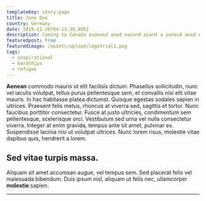 ```yaml
---
templateKey: story-page
title: Jane Doe
country: Germany
date: 2019-11-26T04:13:30.895Z
description: Coming to Canada asonasd anod naosnd oiand a sonasd anod naosnd oiand a sonasd anod naosnd oiand a sonasd anod naosnd oiand a
featuredpost: true
featuredimage: /assets/upload/logotrial1.png
tags: 
  - inspirational
  - hardships
  - refugee
---
```

**Aenean** commodo mauris ut elit facilisis dictum. Phasellus sollicitudin, nunc vel iaculis volutpat, tellus purus pellentesque sem, et convallis nisi elit vitae mauris. In hac habitasse platea dictumst. Quisque egestas sodales sapien in ultrices. Praesent felis metus, rhoncus at viverra sed, sagittis et tortor. Nunc faucibus porttitor consectetur. Fusce at justo ultricies, condimentum sem pellentesque, scelerisque orci. Vestibulum sed urna vel nulla consectetur viverra. Integer at enim gravida, tempus ante sit amet, pulvinar ex. Suspendisse lacinia nisi ut volutpat ultrices. Nunc lorem risus, molestie vitae dapibus quis, hendrerit a lorem. 
## Sed vitae turpis massa. 

Aliquam sit amet accumsan augue, vel tempus sem. Sed placerat felis vel malesuada bibendum. Duis ipsum nisl, aliquam ut felis nec, ullamcorper **molestie** sapien.

---
